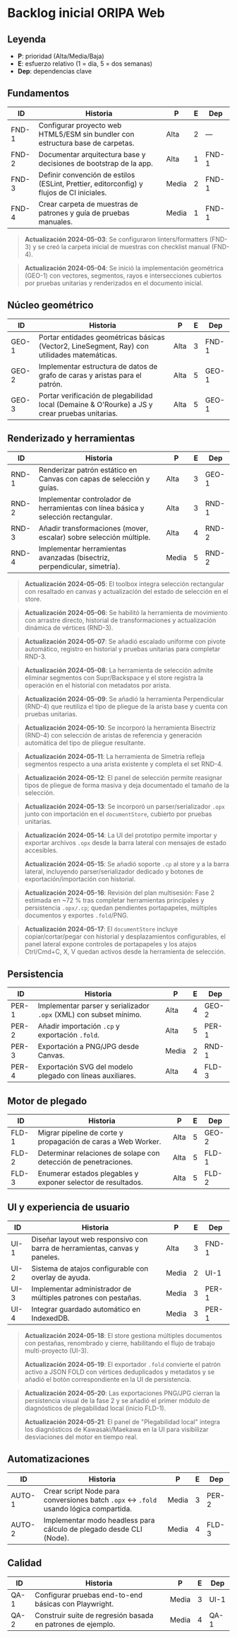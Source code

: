 # Backlog inicial ORIPA Web

## Leyenda
- **P**: prioridad (Alta/Media/Baja)
- **E**: esfuerzo relativo (1 = día, 5 = dos semanas)
- **Dep**: dependencias clave

## Fundamentos
| ID | Historia | P | E | Dep |
| --- | --- | --- | --- | --- |
| FND-1 | Configurar proyecto web HTML5/ESM sin bundler con estructura base de carpetas. | Alta | 2 | — |
| FND-2 | Documentar arquitectura base y decisiones de bootstrap de la app. | Alta | 1 | FND-1 |
| FND-3 | Definir convención de estilos (ESLint, Prettier, editorconfig) y flujos de CI iniciales. | Media | 2 | FND-1 |
| FND-4 | Crear carpeta de muestras de patrones y guía de pruebas manuales. | Media | 1 | FND-1 |

> **Actualización 2024-05-03**: Se configuraron linters/formatters (FND-3) y se creó la carpeta inicial de muestras con checklist manual (FND-4).

> **Actualización 2024-05-04**: Se inició la implementación geométrica (GEO-1) con vectores, segmentos, rayos e intersecciones cubiertos por pruebas unitarias y renderizados en el documento inicial.

## Núcleo geométrico
| ID | Historia | P | E | Dep |
| --- | --- | --- | --- | --- |
| GEO-1 | Portar entidades geométricas básicas (Vector2, LineSegment, Ray) con utilidades matemáticas. | Alta | 3 | FND-1 |
| GEO-2 | Implementar estructura de datos de grafo de caras y aristas para el patrón. | Alta | 5 | GEO-1 |
| GEO-3 | Portar verificación de plegabilidad local (Demaine & O'Rourke) a JS y crear pruebas unitarias. | Alta | 5 | GEO-1 |

## Renderizado y herramientas
| ID | Historia | P | E | Dep |
| --- | --- | --- | --- | --- |
| RND-1 | Renderizar patrón estático en Canvas con capas de selección y guías. | Alta | 3 | GEO-1 |
| RND-2 | Implementar controlador de herramientas con línea básica y selección rectangular. | Alta | 3 | RND-1 |
| RND-3 | Añadir transformaciones (mover, escalar) sobre selección múltiple. | Alta | 4 | RND-2 |
| RND-4 | Implementar herramientas avanzadas (bisectriz, perpendicular, simetría). | Media | 5 | RND-2 |

> **Actualización 2024-05-05**: El toolbox integra selección rectangular con resaltado en canvas y actualización del estado de selección en el store.

> **Actualización 2024-05-06**: Se habilitó la herramienta de movimiento con arrastre directo, historial de transformaciones y actualización dinámica de vértices (RND-3).

> **Actualización 2024-05-07**: Se añadió escalado uniforme con pivote automático, registro en historial y pruebas unitarias para completar RND-3.

> **Actualización 2024-05-08**: La herramienta de selección admite eliminar segmentos con Supr/Backspace y el store registra la operación en el historial con metadatos por arista.

> **Actualización 2024-05-09**: Se añadió la herramienta Perpendicular (RND-4) que reutiliza el tipo de pliegue de la arista base y cuenta con pruebas unitarias.

> **Actualización 2024-05-10**: Se incorporó la herramienta Bisectriz (RND-4) con selección de aristas de referencia y generación automática del tipo de pliegue resultante.

> **Actualización 2024-05-11**: La herramienta de Simetría refleja segmentos respecto a una arista existente y completa el set RND-4.

> **Actualización 2024-05-12**: El panel de selección permite reasignar tipos de pliegue de forma masiva y deja documentado el tamaño de la selección.

> **Actualización 2024-05-13**: Se incorporó un parser/serializador `.opx` junto con importación en el `documentStore`, cubierto por pruebas unitarias.

> **Actualización 2024-05-14**: La UI del prototipo permite importar y exportar archivos `.opx` desde la barra lateral con mensajes de estado accesibles.
>
> **Actualización 2024-05-15**: Se añadió soporte `.cp` al store y a la barra lateral, incluyendo parser/serializador dedicado y botones de exportación/importación con historial.

> **Actualización 2024-05-16**: Revisión del plan multisesión: Fase 2 estimada en ~72 % tras completar herramientas principales y persistencia `.opx/.cp`; quedan pendientes portapapeles, múltiples documentos y exportes `.fold`/PNG.

> **Actualización 2024-05-17**: El `documentStore` incluye copiar/cortar/pegar con historial y desplazamientos configurables, el panel lateral expone controles de portapapeles y los atajos Ctrl/Cmd+C, X, V quedan activos desde la herramienta de selección.

## Persistencia
| ID | Historia | P | E | Dep |
| --- | --- | --- | --- | --- |
| PER-1 | Implementar parser y serializador `.opx` (XML) con subset mínimo. | Alta | 4 | GEO-2 |
| PER-2 | Añadir importación `.cp` y exportación `.fold`. | Alta | 5 | PER-1 |
| PER-3 | Exportación a PNG/JPG desde Canvas. | Media | 2 | RND-1 |
| PER-4 | Exportación SVG del modelo plegado con líneas auxiliares. | Alta | 4 | FLD-3 |

## Motor de plegado
| ID | Historia | P | E | Dep |
| --- | --- | --- | --- | --- |
| FLD-1 | Migrar pipeline de corte y propagación de caras a Web Worker. | Alta | 5 | GEO-2 |
| FLD-2 | Determinar relaciones de solape con detección de penetraciones. | Alta | 5 | FLD-1 |
| FLD-3 | Enumerar estados plegables y exponer selector de resultados. | Alta | 5 | FLD-2 |

## UI y experiencia de usuario
| ID | Historia | P | E | Dep |
| --- | --- | --- | --- | --- |
| UI-1 | Diseñar layout web responsivo con barra de herramientas, canvas y paneles. | Alta | 3 | FND-1 |
| UI-2 | Sistema de atajos configurable con overlay de ayuda. | Media | 2 | UI-1 |
| UI-3 | Implementar administrador de múltiples patrones con pestañas. | Media | 3 | PER-1 |
| UI-4 | Integrar guardado automático en IndexedDB. | Media | 3 | PER-1 |

> **Actualización 2024-05-18**: El store gestiona múltiples documentos con pestañas, renombrado y cierre, habilitando el flujo de trabajo multi-proyecto (UI-3).
>
> **Actualización 2024-05-19**: El exportador `.fold` convierte el patrón activo a JSON FOLD con vértices deduplicados y metadatos y se añadió el botón correspondiente en la UI de persistencia.

> **Actualización 2024-05-20**: Las exportaciones PNG/JPG cierran la persistencia visual de la fase 2 y se añadió el primer módulo de diagnósticos de plegabilidad local (inicio FLD-1).
>
> **Actualización 2024-05-21**: El panel de "Plegabilidad local" integra los diagnósticos de Kawasaki/Maekawa en la UI para visibilizar desviaciones del motor en tiempo real.

## Automatizaciones
| ID | Historia | P | E | Dep |
| --- | --- | --- | --- | --- |
| AUTO-1 | Crear script Node para conversiones batch `.opx` ↔ `.fold` usando lógica compartida. | Media | 3 | PER-2 |
| AUTO-2 | Implementar modo headless para cálculo de plegado desde CLI (Node). | Media | 4 | FLD-3 |

## Calidad
| ID | Historia | P | E | Dep |
| --- | --- | --- | --- | --- |
| QA-1 | Configurar pruebas end-to-end básicas con Playwright. | Media | 3 | UI-1 |
| QA-2 | Construir suite de regresión basada en patrones de ejemplo. | Media | 4 | QA-1 |
